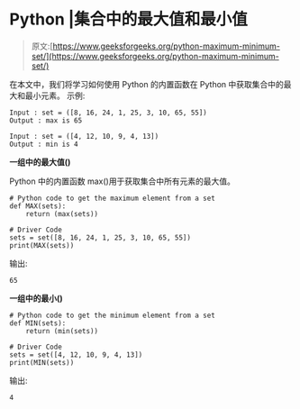 # Python |集合中的最大值和最小值

> 原文:[https://www.geeksforgeeks.org/python-maximum-minimum-set/](https://www.geeksforgeeks.org/python-maximum-minimum-set/)

在本文中，我们将学习如何使用 Python 的内置函数在 Python 中获取集合中的最大和最小元素。
示例:

```
Input : set = ([8, 16, 24, 1, 25, 3, 10, 65, 55])
Output : max is 65

Input : set = ([4, 12, 10, 9, 4, 13])
Output : min is 4

```

**一组中的最大值()**

Python 中的内置函数 max()用于获取集合中所有元素的最大值。

```
# Python code to get the maximum element from a set
def MAX(sets):
    return (max(sets))

# Driver Code
sets = set([8, 16, 24, 1, 25, 3, 10, 65, 55])
print(MAX(sets))
```

输出:

```
65

```

**一组中的最小()**

```
# Python code to get the minimum element from a set
def MIN(sets):
    return (min(sets))

# Driver Code
sets = set([4, 12, 10, 9, 4, 13])
print(MIN(sets))
```

输出:

```
4

```